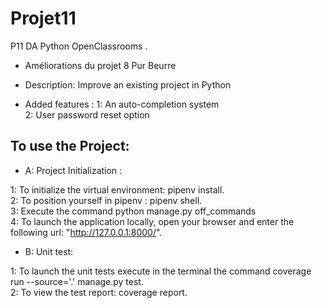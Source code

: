 # Projet11

P11 DA Python OpenClassrooms .
- Améliorations du projet 8 Pur Beurre

- Description:
Improve an existing project in Python

- Added features :
1: An auto-completion system  
2: User password reset option  

## To use the Project:

- A: Project Initialization : 

1: To initialize the virtual environment: pipenv install.  
2: To position yourself in pipenv : pipenv shell.  
3: Execute the command python manage.py off_commands  
4: To launch the application locally, open your browser and enter the following url: "http://127.0.0.1:8000/".   
  
- B: Unit test:

1: To launch the unit tests execute in the terminal the command coverage run --source='.' manage.py test.  
2: To view the test report: coverage report.  
